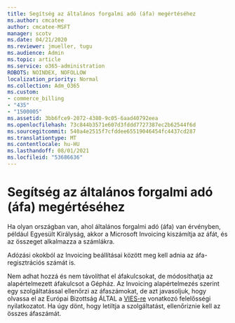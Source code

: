 ```yaml
---
title: Segítség az általános forgalmi adó (áfa) megértéséhez
ms.author: cmcatee
author: cmcatee-MSFT
manager: scotv
ms.date: 04/21/2020
ms.reviewer: jmueller, tugu
ms.audience: Admin
ms.topic: article
ms.service: o365-administration
ROBOTS: NOINDEX, NOFOLLOW
localization_priority: Normal
ms.collection: Adm_O365
ms.custom:
- commerce_billing
- "435"
- "1500005"
ms.assetid: 3bb6fce9-2072-4380-9c05-6aad40792eea
ms.openlocfilehash: 73c844b3571e607d3fddd7727387ec2b62544f6d
ms.sourcegitcommit: 540a4e2515f7cfddee65519046454fc4437cd287
ms.translationtype: MT
ms.contentlocale: hu-HU
ms.lasthandoff: 08/01/2021
ms.locfileid: "53686636"
---
```

# <a name="help-understanding-value-added-tax-vat"></a>Segítség az általános forgalmi adó (áfa) megértéséhez

Ha olyan országban van, ahol általános forgalmi adó (áfa) van érvényben, például Egyesült Királyság, akkor a Microsoft Invoicing kiszámítja az áfát, és az összeget alkalmazza a számlákra.
  
Adózási okokból az Invoicing beállításai között meg kell adnia az áfa-regisztrációs számát is.
  
Nem adhat hozzá és nem távolíthat el áfakulcsokat, de módosíthatja az alapértelmezett áfakulcsot a Gépház. Az Invoicing alapértelmezés szerint egy szolgáltatással ellenőrzi az áfaszámokat, de azt javasoljuk, hogy olvassa el az Európai Bizottság ÁLTAL a [VIES-re](https://go.microsoft.com/fwlink/?LinkID=841741) vonatkozó felelősségi nyilatkozatot. Ha úgy dönt, hogy letiltja a szolgáltatást, ellenőriznie kell az összes áfaszámát.